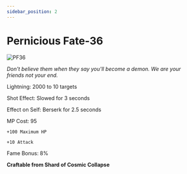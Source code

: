 ```yaml
---
sidebar_position: 2
---
```


# Pernicious Fate-36

![PF36](https://vwiki.valorserver.com/api/item/picture/pernicious%20fate-36)

<i>Don't believe them when they say you'll become a demon. We are your friends not your end.</i>

Lightning: 2000 to 10 targets

Shot Effect: Slowed for 3 seconds

Effect on Self: Berserk for 2.5 seconds

MP Cost: 95

    +100 Maximum HP
    
    +10 Attack

Fame Bonus: 8%

**Craftable from Shard of Cosmic Collapse**
